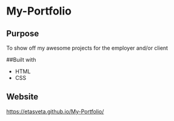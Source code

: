 # My-Portfolio

## Purpose
To show off my awesome projects for the employer and/or client

##Built with

* HTML
* CSS

## Website
https://etasveta.github.io/My-Portfolio/
